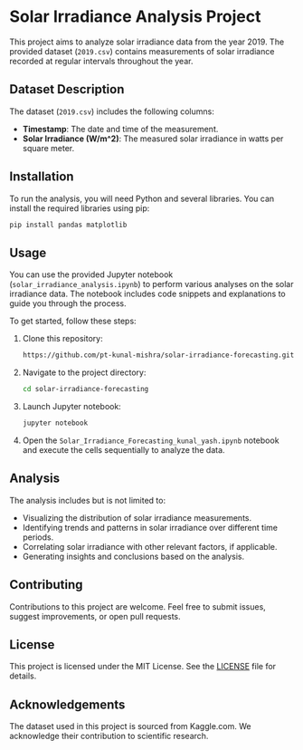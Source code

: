 # Solar Irradiance Analysis Project

This project aims to analyze solar irradiance data from the year 2019. The provided dataset (`2019.csv`) contains measurements of solar irradiance recorded at regular intervals throughout the year. 

## Dataset Description

The dataset (`2019.csv`) includes the following columns:

- **Timestamp**: The date and time of the measurement.
- **Solar Irradiance (W/m^2)**: The measured solar irradiance in watts per square meter.

## Installation

To run the analysis, you will need Python and several libraries. You can install the required libraries using pip:

```bash
pip install pandas matplotlib
```

## Usage

You can use the provided Jupyter notebook (`solar_irradiance_analysis.ipynb`) to perform various analyses on the solar irradiance data. The notebook includes code snippets and explanations to guide you through the process.

To get started, follow these steps:

1. Clone this repository:

   ```bash
   https://github.com/pt-kunal-mishra/solar-irradiance-forecasting.git
   ```

2. Navigate to the project directory:

   ```bash
   cd solar-irradiance-forecasting
   ```

3. Launch Jupyter notebook:

   ```bash
   jupyter notebook
   ```

4. Open the `Solar_Irradiance_Forecasting_kunal_yash.ipynb` notebook and execute the cells sequentially to analyze the data.

## Analysis

The analysis includes but is not limited to:

- Visualizing the distribution of solar irradiance measurements.
- Identifying trends and patterns in solar irradiance over different time periods.
- Correlating solar irradiance with other relevant factors, if applicable.
- Generating insights and conclusions based on the analysis.

## Contributing

Contributions to this project are welcome. Feel free to submit issues, suggest improvements, or open pull requests.

## License

This project is licensed under the MIT License. See the [LICENSE](LICENSE) file for details.

## Acknowledgements

The dataset used in this project is sourced from Kaggle.com. We acknowledge their contribution to scientific research.


